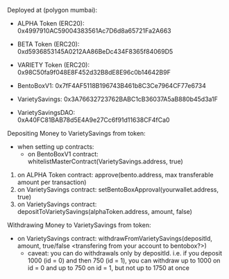 Deployed at (polygon mumbai):
- ALPHA Token (ERC20): 0x4997910AC59004383561Ac7D6d8a65721Fa2A663
- BETA Token (ERC20): 0xd5936853145A0212AA86BeDc434F8365f84069D5
- VARIETY Token (ERC20): 0x98C50fa9f048E8F452d32B8dE8E96c0b14642B9F


- BentoBoxV1: 0x7fF4AF5118B196743B461b8C3Ce7964CF77e6734
- VarietySavings: 0x3A76632723762BABC1cB36037A5aB880b45d3a1F
- VarietySavingsDAO: 0xA40FC81BAB78d5E4A9e27Cc6f91d11638CF4fCa0


Depositing Money to VarietySavings from token:
  - when setting up contracts:
    - on BentoBoxV1 contract: whitelistMasterContract(VarietySavings.address, true)
  1. on ALPHA Token contract: approve(bento.address, max transferable amount per transaction)
  2. on VarietySavings contract: setBentoBoxApproval(yourwallet.address, true)
  3. on VarietySavings contract: depositToVarietySavings(alphaToken.address, amount, false)

Withdrawing Money to VarietySavings from token:
  - on VarietySavings contract: withdrawFromVarietySavings(depositId, amount, true/false <transfering from your account to bentobox?>)
    - caveat: you can do withdrawals only by depositId. i.e. if you deposit 1000 (id = 0) and then 750 (id = 1), you can withdraw up to 1000 on id = 0 and up to 750 on id = 1, but not up to 1750 at once
